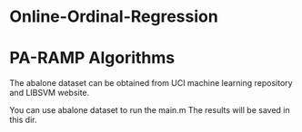 # Online-Ordinal-Regression
# PA-RAMP Algorithms
The abalone dataset can be obtained from UCI machine learning repository  and LIBSVM website.

You can use abalone dataset to run the main.m
The results will be saved in this dir.
